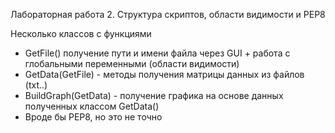 Лабораторная работа 2. Структура скриптов, области видимости и PEP8

Несколько классов с функциями 
- GetFile() получение пути и имени файла через GUI + работа с глобальными переменными (области видимости)
- GetData(GetFile) - методы получения матрицы данных из файлов (txt..)
- BuildGraph(GetData) - получение графика на основе данных полученных классом GetData()
- Вроде бы PEP8, но это не точно